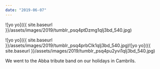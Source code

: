 ```yaml
---
date: "2019-06-07"
---
```


![yo yo]({{ site.baseurl }}/assets/images/2019/tumblr_psq4ptDzmg1qlj3bd_540.jpg)

![yo yo]({{ site.baseurl }}/assets/images/2019/tumblr_psq4prbClk1qlj3bd_540.jpg)![yo yo]({{ site.baseurl }}/assets/images/2019/tumblr_psq4pu2yvi1qlj3bd_540.jpg)

We went to the Abba tribute band on our holidays in Cambrils.
